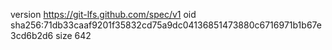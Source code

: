 version https://git-lfs.github.com/spec/v1
oid sha256:71db33caaf9201f35832cd75a9dc04136851473880c6716971b1b67e3cd6b2d6
size 642
